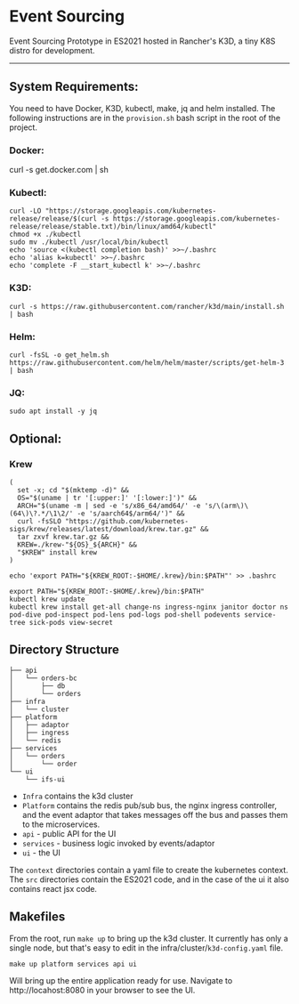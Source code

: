 # Event Sourcing

Event Sourcing Prototype in ES2021 hosted in Rancher's K3D, a tiny K8S distro for development.

---

## System Requirements:
You need to have Docker, K3D, kubectl, make, jq and helm installed. The following instructions are in the `provision.sh` bash script in the root of the project.

### Docker:
curl -s get.docker.com | sh

### Kubectl:
```
curl -LO "https://storage.googleapis.com/kubernetes-release/release/$(curl -s https://storage.googleapis.com/kubernetes-release/release/stable.txt)/bin/linux/amd64/kubectl"
chmod +x ./kubectl
sudo mv ./kubectl /usr/local/bin/kubectl
echo 'source <(kubectl completion bash)' >>~/.bashrc
echo 'alias k=kubectl' >>~/.bashrc
echo 'complete -F __start_kubectl k' >>~/.bashrc
```

### K3D:
```
curl -s https://raw.githubusercontent.com/rancher/k3d/main/install.sh | bash
```

### Helm:
```
curl -fsSL -o get_helm.sh https://raw.githubusercontent.com/helm/helm/master/scripts/get-helm-3 | bash
```

### JQ:
```
sudo apt install -y jq
```

## Optional:

### Krew
```
(
  set -x; cd "$(mktemp -d)" &&
  OS="$(uname | tr '[:upper:]' '[:lower:]')" &&
  ARCH="$(uname -m | sed -e 's/x86_64/amd64/' -e 's/\(arm\)\(64\)\?.*/\1\2/' -e 's/aarch64$/arm64/')" &&
  curl -fsSLO "https://github.com/kubernetes-sigs/krew/releases/latest/download/krew.tar.gz" &&
  tar zxvf krew.tar.gz &&
  KREW=./krew-"${OS}_${ARCH}" &&
  "$KREW" install krew
)

echo 'export PATH="${KREW_ROOT:-$HOME/.krew}/bin:$PATH"' >> .bashrc

export PATH="${KREW_ROOT:-$HOME/.krew}/bin:$PATH"
kubectl krew update
kubectl krew install get-all change-ns ingress-nginx janitor doctor ns pod-dive pod-inspect pod-lens pod-logs pod-shell podevents service-tree sick-pods view-secret
```
## Directory Structure
```
├── api
│   └── orders-bc
│       ├── db
│       └── orders
├── infra
│   └── cluster
├── platform
│   ├── adaptor
│   ├── ingress
│   └── redis
├── services
│   └── orders
│       └── order
└── ui
    └── ifs-ui
```

* `Infra` contains the k3d cluster 
* `Platform` contains the redis pub/sub bus, the nginx ingress controller, and the event adaptor that takes messages off the bus and passes them to the microservices.
* `api` - public API for the UI
* `services` - business logic invoked by events/adaptor
* `ui` - the UI

The `context` directories contain a yaml file to create the kubernetes context. The `src` directories contain the ES2021 code, and in the case of the ui it also contains react jsx code.

## Makefiles
From the root, run `make up` to bring up the k3d cluster. It currently has only a single node, but that's easy to edit in the infra/cluster/`k3d-config.yaml` file.

```
make up platform services api ui
```
Will bring up the entire application ready for use. Navigate to http://locahost:8080 in your browser to see the UI.